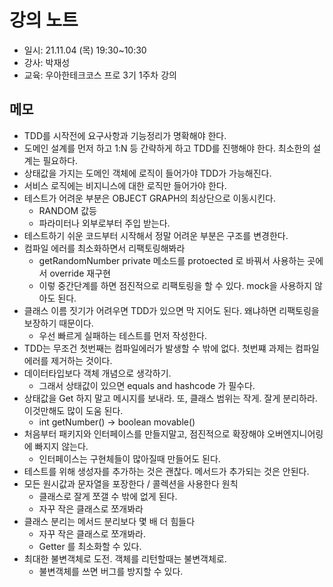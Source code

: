 # 강의 노트
- 일시: 21.11.04 (목) 19:30~10:30
- 강사: 박재성
- 교육: 우아한테크코스 프로 3기 1주차 강의

## 메모
- TDD를 시작전에 요구사항과 기능정리가 명확해야 한다.
- 도메인 설계를 먼저 하고 1:N 등 간략하게 하고 TDD를 진행해야 한다. 최소한의 설계는 필요하다.
- 상태값을 가지는 도메인 객체에 로직이 들어가야 TDD가 가능해진다.
- 서비스 로직에는 비지니스에 대한 로직만 들어가야 한다.
- 테스트가 어려운 부분은 OBJECT GRAPH의 최상단으로 이동시킨다.
  - RANDOM 값등
  - 파라미터나 외부로부터 주입 받는다.
- 테스트하기 쉬운 코드부터 시작해서 정말 어려운 부분은 구조를 변경한다.
- 컴파일 에러를 최소화하면서 리팩토링해봐라
  - getRandomNumber private 메소드를 protoected 로 바꿔서 사용하는 곳에서 override 재구현
  - 이렇 중간단계를 하면 점진적으로 리팩토링을 할 수 있다. mock을 사용하지 않아도 된다.
- 클래스 이름 짓기가 어려우면 TDD가 있으면 막 지어도 된다. 왜냐하면 리팩토링을 보장하기 때문이다.
  - 우선 빠르게 실패하는 테스트를 먼저 작성한다.
- TDD는 무조건 첫번째는 컴파일에러가 발생할 수 밖에 없다. 첫번쨰 과제는 컴파일 에러를 제거하는 것이다.
- 데이터타입보다 객체 개념으로 생각하기.
  - 그래서 상태값이 있으면 equals and hashcode 가 필수다.
- 상태값을 Get 하지 말고 메시지를 보내라. 또, 클래스 범위는 작게. 잘게 분리하라. 이것만해도 많이 도움 된다.
  - int getNumber() -> boolean movable()
- 처음부터 패키지와 인터페이스를 만들지말고, 점진적으로 확장해야 오버엔지니어링에 빠지지 않는다.
  - 인터페이스는 구현체들이 많아질때 만들어도 된다.
- 테스트를 위해 생성자를 추가하는 것은 괜찮다. 메서드가 추가되는 것은 안된다.
- 모든 원시값과 문자열을 포장한다 / 콜렉션을 사용한다 원칙
  - 클래스로 잘게 쪼갤 수 밖에 없게 된다.
  - 자꾸 작은 클래스로 쪼개봐라
- 클래스 분리는 메서드 분리보다 몇 배 더 힘들다
  - 자꾸 작은 클래스로 쪼개봐라. 
  - Getter 를 최소화할 수 있다.
- 최대한 불변객체로 도전. 객체를 리턴할때는 불변객체로.
  - 불변객체를 쓰면 버그를 방지할 수 있다.